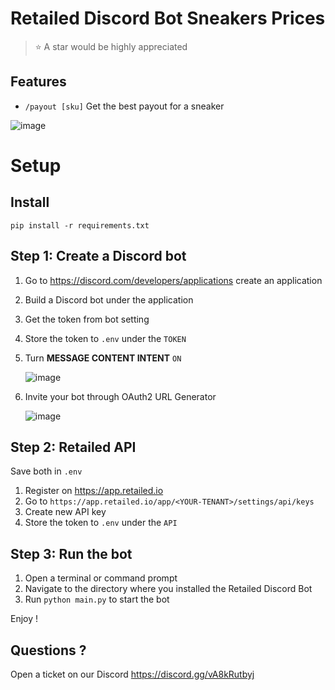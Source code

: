 # Retailed Discord Bot Sneakers Prices

> ⭐️ A star would be highly appreciated

## Features

* `/payout [sku]` Get the best payout for a sneaker

![image](https://tlyriaxy.sirv.com/Retailed/discord/snk-price-command.png)

# Setup

## Install

`pip install -r requirements.txt`

## Step 1: Create a Discord bot

1. Go to https://discord.com/developers/applications create an application

2. Build a Discord bot under the application

3. Get the token from bot setting

4. Store the token to `.env` under the `TOKEN`

5. Turn **MESSAGE CONTENT INTENT** `ON`

   ![image](https://tlyriaxy.sirv.com/Retailed/discord/discord-bot-intent.png)
6. Invite your bot through OAuth2 URL Generator

   ![image](https://tlyriaxy.sirv.com/Retailed/discord/discord-bot-oauth.png)

## Step 2: Retailed API

Save both in `.env`

1. Register on https://app.retailed.io
2. Go to `https://app.retailed.io/app/<YOUR-TENANT>/settings/api/keys`
3. Create new API key
4. Store the token to `.env` under the `API`

## Step 3: Run the bot

1. Open a terminal or command prompt
2. Navigate to the directory where you installed the Retailed Discord Bot
3. Run `python main.py` to start the bot

Enjoy !

## Questions ?

Open a ticket on our Discord https://discord.gg/vA8kRutbyj
